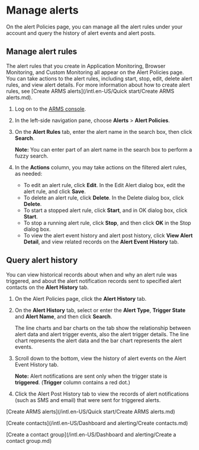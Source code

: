 # Manage alerts

On the alert Policies page, you can manage all the alert rules under your account and query the history of alert events and alert posts.

## Manage alert rules

The alert rules that you create in Application Monitoring, Browser Monitoring, and Custom Monitoring all appear on the Alert Policies page. You can take actions to the alert rules, including start, stop, edit, delete alert rules, and view alert details. For more information about how to create alert rules, see [Create ARMS alerts](/intl.en-US/Quick start/Create ARMS alerts.md).

1.  Log on to the [ARMS console](https://arms-ap-southeast-1.console.aliyun.com/#/home).

2.  In the left-side navigation pane, choose **Alerts** \> **Alert Policies**.

3.  On the **Alert Rules** tab, enter the alert name in the search box, then click **Search**.

    **Note:** You can enter part of an alert name in the search box to perform a fuzzy search.

4.  In the **Actions** column, you may take actions on the filtered alert rules, as needed:

    -   To edit an alert rule, click **Edit**. In the Edit Alert dialog box, edit the alert rule, and click **Save**.
    -   To delete an alert rule, click **Delete**. In the Delete dialog box, click **Delete**.
    -   To start a stopped alert rule, click **Start**, and in OK dialog box, click **Start**.
    -   To stop a running alert rule, click **Stop**, and then click **OK** in the Stop dialog box.
    -   To view the alert event history and alert post history, click **View Alert Detail**, and view related records on the **Alert Event History** tab.

## Query alert history

You can view historical records about when and why an alert rule was triggered, and about the alert notification records sent to specified alert contacts on the **Alert History** tab.

1.  On the Alert Policies page, click the **Alert History** tab.

2.  On the **Alert History** tab, select or enter the **Alert Type**, **Trigger State** and **Alert Name**, and then click **Search**.

    The line charts and bar charts on the tab show the relationship between alert data and alert trigger events, also the alert trigger details. The line chart represents the alert data and the bar chart represents the alert events.

3.  Scroll down to the bottom, view the history of alert events on the Alert Event History tab.

    **Note:** Alert notifications are sent only when the trigger state is **triggered**. \(**Trigger** column contains a red dot.\)

4.  Click the Alert Post History tab to view the records of alert notifications \(such as SMS and email\) that were sent for triggered alerts.


[Create ARMS alerts](/intl.en-US/Quick start/Create ARMS alerts.md)

[Create contacts](/intl.en-US/Dashboard and alerting/Create contacts.md)

[Create a contact group](/intl.en-US/Dashboard and alerting/Create a contact group.md)

